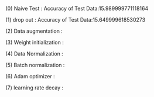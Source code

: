 (0) Naive Test : Accuracy of Test Data:15.989999771118164

(1) drop out : Accuracy of Test Data:15.649999618530273

(2) Data augmentation : 

(3) Weight initialization : 

(4) Data Normalization : 

(5) Batch normalization :

(6) Adam optimizer : 

(7) learning rate decay : 


